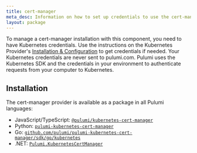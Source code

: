 ```yaml
---
title: cert-manager
meta_desc: Information on how to set up credentials to use the cert-manager component.
layout: package
---
```


To manage a cert-manager installation with this component, you need to have Kubernetes credentials. Use the instructions on the Kubernetes Provider's [Installation & Configuration](/registry/packages/kubernetes/installation-configuration) to get credentials if needed. Your Kubernetes credentials are never sent to pulumi.com. Pulumi uses the Kubernetes SDK and the credentials in your environment to authenticate requests from your computer to Kubernetes.

## Installation

The cert-manager provider is available as a package in all Pulumi languages:

* JavaScript/TypeScript: [`@pulumi/kubernetes-cert-manager`](https://www.npmjs.com/package/@pulumi/kubernetes-cert-manager)
* Python: [`pulumi-kubernetes-cert-manager`](https://pypi.org/project/pulumi-kubernetes-cert-manager/)
* Go: [`github.com/pulumi/pulumi-kubernetes-cert-manager/sdk/go/kubernetes`](https://github.com/pulumi/pulumi-kubernetes-cert-manager)
* .NET: [`Pulumi.KubernetesCertManager`](https://www.nuget.org/packages/Pulumi.KubernetesCertManager)
